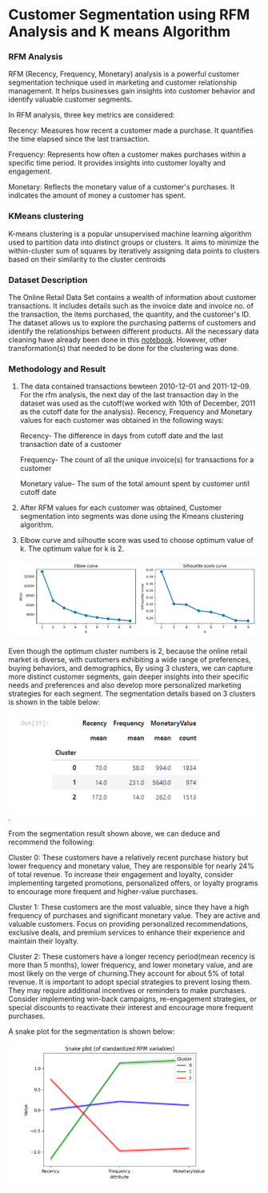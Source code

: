 # Customer Segmentation using RFM Analysis and K means Algorithm

### RFM Analysis
RFM (Recency, Frequency, Monetary) analysis is a powerful customer segmentation technique used in marketing and customer relationship management. It helps businesses gain insights into customer behavior and identify valuable customer segments.

In RFM analysis, three key metrics are considered:

Recency: Measures how recent a customer made a purchase. It quantifies the time elapsed since the last transaction.

Frequency: Represents how often a customer makes purchases within a specific time period. It provides insights into customer loyalty and engagement.

Monetary: Reflects the monetary value of a customer's purchases. It indicates the amount of money a customer has spent.

### KMeans clustering
K-means clustering is a popular unsupervised machine learning algorithm used to partition data into distinct groups or clusters. It aims to minimize the within-cluster sum of squares by iteratively assigning data points to clusters based on their similarity to the cluster centroids

### Dataset Description
The Online Retail Data Set contains a wealth of information about customer transactions. It includes details such as the invoice date and invoice no. of the transaction, the items purchased, the quantity, and the customer's ID. The dataset allows us to explore the purchasing patterns of customers and identify the relationships between different products.
All the necessary data cleaning have already been done in this [notebook](https://github.com/vaadewoyin/Association-Rule-Mining-for-Retail-Analytics-Market-Basket-Analysis-/blob/main/Market_Basket_Analysis_of_the_Online_Retail_Dataset_.ipynb). However, other transformation(s) that needed to be done for the clustering was done.

### Methodology and Result

1. The data contained transactions bewteen 2010-12-01 and 2011-12-09. For the rfm analysis, the next day of the last transaction day in the dataset was used as the cutoff(we worked with 10th of December, 2011 as the cutoff date for the analysis). Recency, Frequency and Monetary values for each customer was obtained in the following ways:

    Recency- The difference in days from cutoff date and the last transaction date of a customer

    Frequency- The count of all the unique invoice(s) for transactions for a customer

    Monetary value- The sum of the total amount spent by customer until cutoff date 

2. After RFM values for each customer was obtained, Customer segmentation into segments was done using the Kmeans clustering algorithm.
3. Elbow curve and silhoutte score was used to choose optimum value of k. The optimum value for k is 2.

![choosing right k](https://github.com/vaadewoyin/Customer-Segmentation-using-RFM-Analysis-and-K-means-Algorithm/blob/main/image_1.png)

Even though the optimum cluster numbers is 2, because the online retail market is diverse, with customers exhibiting a wide range of preferences, buying behaviors, and demographics, By using 3 clusters, we can capture more distinct customer segments, gain deeper insights into their specific needs and preferences and also develop more personalized marketing strategies for each segment. The segmentation details based on 3 clusters is shown in the table below:

![3 clusters details](https://github.com/vaadewoyin/Customer-Segmentation-using-RFM-Analysis-and-K-means-Algorithm/blob/main/image_2.png).

From the segmentation result shown above, we can deduce and recommend the following:

Cluster 0: These customers have a relatively recent purchase history but lower frequency and monetary value, They are responsible for nearly 24% of total revenue. To increase their engagement and loyalty, consider implementing targeted promotions, personalized offers, or loyalty programs to encourage more frequent and higher-value purchases.

Cluster 1: These customers are the most valuable, since they have a high frequency of purchases and significant monetary value. They are active and valuable customers. Focus on providing personalized recommendations, exclusive deals, and premium services to enhance their experience and maintain their loyalty.

Cluster 2: These customers have a longer recency period(mean recency is more than 5 months), lower frequency, and lower monetary value, and are most likely on the verge of churning.They account for about 5% of total revenue. It is important to adopt special strategies to prevent losing them. They may require additional incentives or reminders to make purchases. Consider implementing win-back campaigns, re-engagement strategies, or special discounts to reactivate their interest and encourage more frequent purchases.


A snake plot for the segmentation is shown below:

![snake plot](https://github.com/vaadewoyin/Customer-Segmentation-using-RFM-Analysis-and-K-means-Algorithm/blob/main/image%20_3.png)

